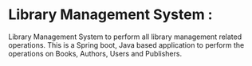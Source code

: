 # Library Management System :
Library Management System to perform all library management related operations.
This is a Spring boot, Java based application to perform the operations on Books, Authors, Users and Publishers.
